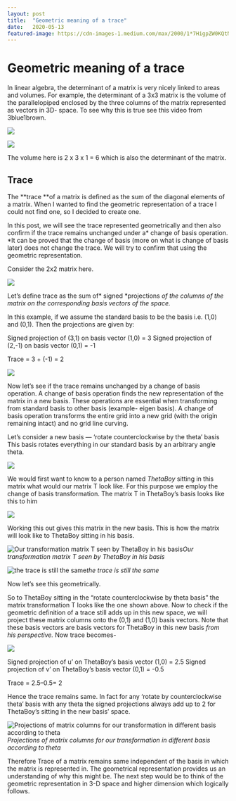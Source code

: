 ```yaml
---
layout:	post
title:	"Geometric meaning of a trace"
date:	2020-05-13
featured-image: https://cdn-images-1.medium.com/max/2000/1*7HigpZW0KQtNNaAqCUmaCA.png
---
```


# Geometric meaning of a trace

In linear algebra, the determinant of a matrix is very nicely linked to areas and volumes. For example, the determinant of a 3x3 matrix is the volume of the parallelopiped enclosed by the three columns of the matrix represented as vectors in 3D- space. To see why this is true see this video from 3blue1brown.

![](https://cdn-images-1.medium.com/max/2000/1*StmC9LQmrufcA2eRWcao5A.png)

![](https://cdn-images-1.medium.com/max/2000/1*VKWlfuhzYa7_rTJ1wAHCMA.png)

The volume here is 2 x 3 x 1 = 6 which is also the determinant of the matrix.

## Trace

The **trace **of a matrix is defined as the sum of the diagonal elements of a matrix. When I wanted to find the geometric representation of a trace I could not find one, so I decided to create one.

In this post, we will see the trace represented geometrically and then also confirm if the trace remains unchanged under a* change of basis operation.
*It can be proved that the change of basis (more on what is change of basis later) does not change the trace. We will try to confirm that using the geometric representation.

Consider the 2x2 matrix here.

![](https://cdn-images-1.medium.com/max/2000/1*7HigpZW0KQtNNaAqCUmaCA.png)

Let’s define trace as the sum of* signed *projections *of the columns of the matrix on the corresponding basis vectors of the space.*

In this example, if we assume the standard basis to be the basis i.e. (1,0) and (0,1). Then the projections are given by:

Signed projection of (3,1) on basis vector (1,0) = 3
Signed projection of (2,-1) on basis vector (0,1) = -1

Trace = 3 + (-1) = 2

![](https://cdn-images-1.medium.com/max/2000/1*YE-jwx6LN19A88PfR_-Fjg.png)

Now let’s see if the trace remains unchanged by a change of basis operation. A change of basis operation finds the new representation of the matrix in a new basis. These operations are essential when transforming from standard basis to other basis (example- eigen basis). A change of basis operation transforms the entire grid into a new grid (with the origin remaining intact) and no grid line curving.

Let’s consider a new basis — ‘rotate counterclockwise by the theta’ basis
This basis rotates everything in our standard basis by an arbitrary angle theta.

![](https://cdn-images-1.medium.com/max/2000/1*v4rl6_eMYCK-dRAmv4NJ4Q.png)

We would first want to know to a person named *ThetaBoy* sitting in this matrix what would our matrix T look like. For this purpose we employ the change of basis transformation. The matrix T in ThetaBoy’s basis looks like this to him

![](https://cdn-images-1.medium.com/max/2000/1*7DVm7XaAqCLBDntLuUzZJg.png)

Working this out gives this matrix in the new basis. This is how the matrix will look like to ThetaBoy sitting in his basis.

![Our transformation matrix T seen by ThetaBoy in his basis](https://cdn-images-1.medium.com/max/2000/1*br_CSKeyUe0xvERUnMnTxQ.png)*Our transformation matrix T seen by ThetaBoy in his basis*

![the trace is still the same](https://cdn-images-1.medium.com/max/2000/1*OIuZgdlVZDwHbO9r3y9JTA.png)*the trace is still the same*

Now let’s see this geometrically.

So to ThetaBoy sitting in the “rotate counterclockwise by theta basis” the matrix transformation T looks like the one shown above. Now to check if the geometric definition of a trace still adds up in this new space, we will project these matrix columns onto the (0,1) and (1,0) basis vectors. Note that these basis vectors are basis vectors for ThetaBoy in this new basis *from his perspective.* Now trace becomes-

![](https://cdn-images-1.medium.com/max/2000/1*6A3jsbdVUqgV-d76-Ry1Mw.png)

Signed projection of u’ on ThetaBoy’s basis vector (1,0) = 2.5
Signed projection of v’ on ThetaBoy’s basis vector (0,1) = -0.5

Trace = 2.5–0.5= 2

Hence the trace remains same. In fact for any ‘rotate by counterclockwise theta’ basis with any theta the signed projections always add up to 2 for ThetaBoy’s sitting in the new basis’ space.

![Projections of matrix columns for our transformation in different basis according to theta](https://cdn-images-1.medium.com/max/2000/1*fo3Rg5XPs1voStl6A5bNGw.gif)*Projections of matrix columns for our transformation in different basis according to theta*

Therefore Trace of a matrix remains same independent of the basis in which the matrix is represented in. The geometrical representation provides us an understanding of why this might be.
The next step would be to think of the geometric representation in 3-D space and higher dimension which logically follows.
